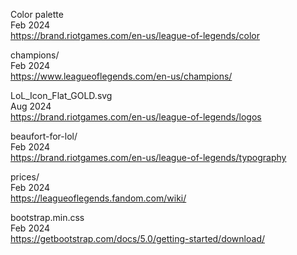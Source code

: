 Color palette
<br>Feb 2024
<br><https://brand.riotgames.com/en-us/league-of-legends/color>

champions/
<br>Feb 2024
<br><https://www.leagueoflegends.com/en-us/champions/>

LoL_Icon_Flat_GOLD.svg
<br>Aug 2024
<br><https://brand.riotgames.com/en-us/league-of-legends/logos>

beaufort-for-lol/
<br>Feb 2024
<br><https://brand.riotgames.com/en-us/league-of-legends/typography>

prices/
<br>Feb 2024
<br><https://leagueoflegends.fandom.com/wiki/>

bootstrap.min.css
<br>Feb 2024
<br><https://getbootstrap.com/docs/5.0/getting-started/download/>
